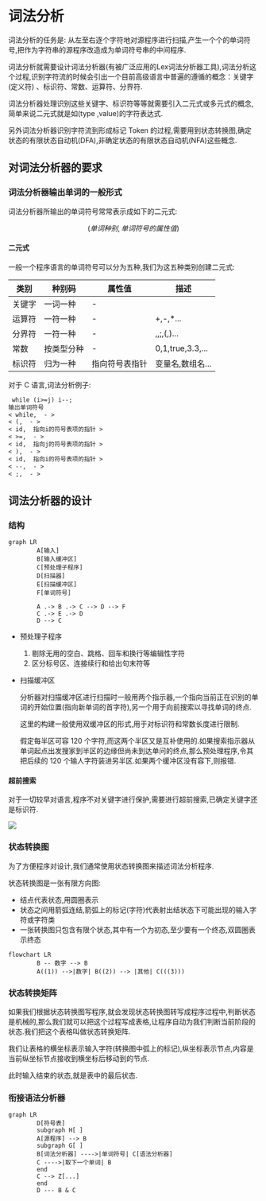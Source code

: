 # 词法分析

词法分析的任务是: 从左至右逐个字符地对源程序进行扫描,产生一个个的单词符号,把作为字符串的源程序改造成为单词符号串的中间程序.

词法分析就需要设计词法分析器(有被广泛应用的Lex词法分析器工具),词法分析这个过程,识别字符流的时候会引出一个目前高级语言中普遍的遵循的概念：关键字(定义符) 、标识符、常数、运算符、分界符.

词法分析器处理识别这些关键字、标识符等等就需要引入二元式或多元式的概念,简单来说二元式就是如(type ,value)的字符表达式.

另外词法分析器识别字符流到形成标记 Token 的过程,需要用到状态转换图,确定状态的有限状态自动机(DFA),非确定状态的有限状态自动机(NFA)这些概念.

## 对词法分析器的要求

### 词法分析器输出单词的一般形式

词法分析器所输出的单词符号常常表示成如下的二元式:

$$(单词种别,单词符号的属性值)$$

#### 二元式

一般一个程序语言的单词符号可以分为五种,我们为这五种类别创建二元式:

|类别|种别码|属性值|描述|
|---|---|---|---|
|关键字|一词一种|-||
|运算符|一符一种|-|+,-,*...|
|分界符|一符一种|-|,,;,(,)...|
|常数|按类型分种|-|0,1,true,3.3,...|
|标识符|归为一种|指向符号表指针|变量名,数组名...|

对于 C 语言,词法分析例子:

```txt
 while (i>=j) i--;
输出单词符号
< while,  - >
< (,  - >
< id,  指向i的符号表项的指针 >
< >=,  - >
< id,  指向j的符号表项的指针 >
< ),  - >
< id,  指向i的符号表项的指针 >
< --,  - >
< ;,  - >
```

## 词法分析器的设计

### 结构

```mermaid
graph LR
		A[输入]
		B[输入缓冲区]
		C[预处理子程序]
		D[扫描器]
		E[扫描缓冲区]
		F[单词符号]

		A .-> B .-> C --> D --> F
		C .-> E .-> D
		D --> C
```

- 预处理子程序

  1. 剔除无用的空白、跳格、回车和换行等编辑性字符
  2. 区分标号区、连接续行和给出句末符等

- 扫描缓冲区

  分析器对扫描缓冲区进行扫描时一般用两个指示器,一个指向当前正在识别的单词的开始位置(指向新单词的首字符),另一个用于向前搜索以寻找单词的终点.

  这里的构建一般使用双缓冲区的形式,用于对标识符和常数长度进行限制.

  假定每半区可容 120 个字符,而这两个半区又是互补使用的.如果搜索指示器从单词起点出发搜家到半区的边缘但尚未到达单问的终点,那么预处理程序,令其把后续的 120 个输人字符装进另半区.如果两个缓冲区没有容下,则报错.

#### 超前搜索

对于一切较早对语言,程序不对关键字进行保护,需要进行超前搜索,已确定关键字还是标识符.

![](https://s2.loli.net/2023/04/01/VgvRoQq6mlHJjpW.png)

### 状态转换图

为了方便程序对设计,我们通常使用状态转换图来描述词法分析程序.

状态转换图是一张有限方向图:
- 结点代表状态,用圆圈表示
- 状态之间用箭弧连结,箭弧上的标记(字符)代表射出结状态下可能出现的输入字符或字符类
- 一张转换图只包含有限个状态,其中有一个为初态,至少要有一个终态,双圆圈表示终态

```mermaid
flowchart LR
		B -- 数字 --> B
		A((1)) -->|数字| B((2)) --> |其他| C(((3)))
```

### 状态转换矩阵

如果我们根据状态转换图写程序,就会发现状态转换图转写成程序过程中,判断状态是机械的,那么我们就可以把这个过程写成表格,让程序自动为我们判断当前阶段的状态.我们把这个表格叫做状态转换矩阵.

我们让表格的横坐标表示输入字符(转换图中弧上的标记),纵坐标表示节点,内容是当前纵坐标节点接收到横坐标后移动到的节点.

此时输入结束的状态,就是表中的最后状态.

### 衔接语法分析器

```mermaid
graph LR
		D[符号表]
		subgraph H[ ]
		A[源程序] --> B 
		subgraph G[ ]
		B[词法分析器] ---->|单词符号| C[语法分析器] 
		C ---->|取下一个单词| B
		end
		C --> Z[...]
		end
		D --- B & C
```
